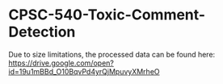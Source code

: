 # CPSC-540-Toxic-Comment-Detection

Due to size limitations, the processed data can be found here:
https://drive.google.com/open?id=19u1mBBd_O10BqvPd4yrQjMpuvyXMrheO
